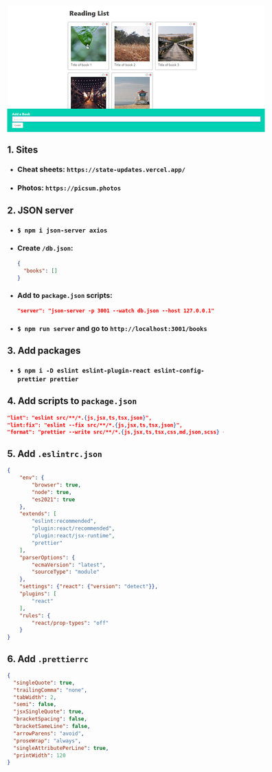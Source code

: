 <img
  src="./public/screen.png"
  alt="sg08-06-books"
  style="display: block; margin: 0 auto; max-width: 600px"
/>

## __1. Sites__
- ### Cheat sheets: `https://state-updates.vercel.app/`
- ### Photos: `https://picsum.photos`

## __2. JSON server__
- ### `$ npm i json-server axios`
- ### Create `/db.json`:
  ```json
  {
    "books": []
  }
  ```
- ### Add to `package.json` scripts:
  ```json
  "server": "json-server -p 3001 --watch db.json --host 127.0.0.1"
  ```

- ### `$ npm run server` and go to `http://localhost:3001/books`

## __3. Add packages__
- ### `$ npm i -D eslint eslint-plugin-react eslint-config-prettier prettier`

## __4. Add scripts to `package.json`__

```json
"lint": "eslint src/**/*.{js,jsx,ts,tsx,json}",
"lint:fix": "eslint --fix src/**/*.{js,jsx,ts,tsx,json}",
"format": "prettier --write src/**/*.{js,jsx,ts,tsx,css,md,json,scss} --config ./.prettierrc"
```

## __5. Add `.eslintrc.json`__

```json
{
    "env": {
        "browser": true,
        "node": true,
        "es2021": true
    },
    "extends": [
        "eslint:recommended",
        "plugin:react/recommended",
        "plugin:react/jsx-runtime",
        "prettier"
    ],
    "parserOptions": {
        "ecmaVersion": "latest",
        "sourceType": "module"
    },
    "settings": {"react": {"version": "detect"}},
    "plugins": [
        "react"
    ],
    "rules": {
        "react/prop-types": "off"
    }
}
```

## __6. Add `.prettierrc`__

```json
{
  "singleQuote": true,
  "trailingComma": "none",
  "tabWidth": 2,
  "semi": false,
  "jsxSingleQuote": true,
  "bracketSpacing": false,
  "bracketSameLine": false,
  "arrowParens": "avoid",
  "proseWrap": "always",
  "singleAttributePerLine": true,
  "printWidth": 120
}
```
